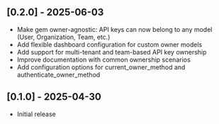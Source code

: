 ## [0.2.0] - 2025-06-03

- Make gem owner-agnostic: API keys can now belong to any model (User, Organization, Team, etc.)
- Add flexible dashboard configuration for custom owner models
- Add support for multi-tenant and team-based API key ownership
- Improve documentation with common ownership scenarios
- Add configuration options for current_owner_method and authenticate_owner_method

## [0.1.0] - 2025-04-30

- Initial release
